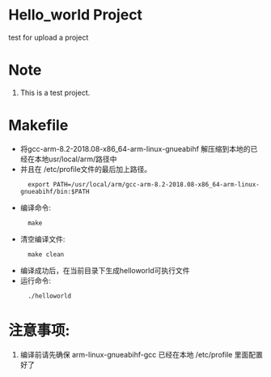 # Hello_world Project
test for upload a project
# Note
1. This is a test project.
# Makefile
- 将gcc-arm-8.2-2018.08-x86_64-arm-linux-gnueabihf 解压缩到本地的已经在本地usr/local/arm/路径中
- 并且在 /etc/profile文件的最后加上路径。
  ```
    export PATH=/usr/local/arm/gcc-arm-8.2-2018.08-x86_64-arm-linux-gnueabihf/bin:$PATH
  ```
- 编译命令: 
  ```
    make
  ```
- 清空编译文件: 
  ```
    make clean
  ```
- 编译成功后，在当前目录下生成helloworld可执行文件
- 运行命令:
  ```
    ./helloworld
  ```

# 注意事项:
1. 编译前请先确保 arm-linux-gnueabihf-gcc 已经在本地 /etc/profile 里面配置好了
